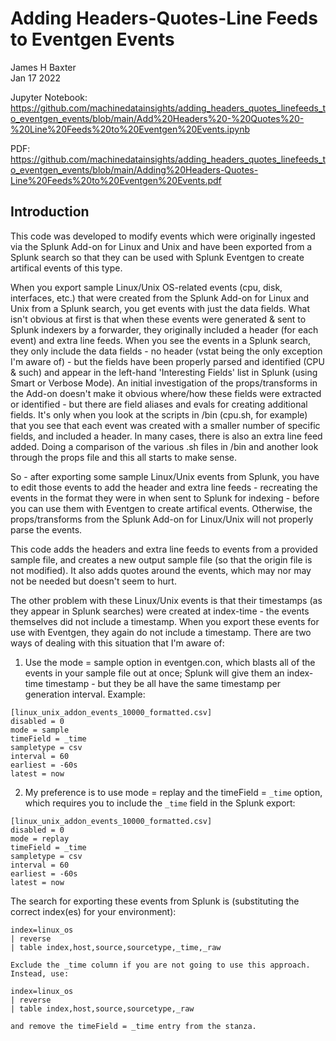 # Adding Headers-Quotes-Line Feeds to Eventgen Events

James H Baxter  
Jan 17 2022  

Jupyter Notebook:
https://github.com/machinedatainsights/adding_headers_quotes_linefeeds_to_eventgen_events/blob/main/Add%20Headers%20-%20Quotes%20-%20Line%20Feeds%20to%20Eventgen%20Events.ipynb

PDF:
https://github.com/machinedatainsights/adding_headers_quotes_linefeeds_to_eventgen_events/blob/main/Adding%20Headers-Quotes-Line%20Feeds%20to%20Eventgen%20Events.pdf

## Introduction

This code was developed to modify events which were originally ingested via the Splunk Add-on for Linux and Unix and have been exported from a Splunk search so that they can be used with Splunk Eventgen to create artifical events of this type.  

When you export sample Linux/Unix OS-related events (cpu, disk, interfaces, etc.) that were created from the Splunk Add-on for Linux and Unix from a Splunk search, you get events with just the data fields. What isn't obvious at first is that when these events were generated & sent to Splunk indexers by a forwarder, they originally included a header (for each event) and extra line feeds. When you see the events in a Splunk search, they only include the data fields - no header (vstat being the only exception I'm aware of) - but the fields have been properly parsed and identified (CPU & such) and appear in the left-hand 'Interesting Fields' list in Splunk (using Smart or Verbose Mode). An initial investigation of the props/transforms in the Add-on doesn't make it obvious where/how these fields were extracted or identified - but there are field aliases and evals for creating additional fields. It's only when you look at the scripts in /bin (cpu.sh, for example) that you see that each event was created with a smaller number of specific fields, and included a header. In many cases, there is also an extra line feed added. Doing a comparison of the various .sh files in /bin and another look through the props file and this all starts to make sense.  

So - after exporting some sample Linux/Unix events from Splunk, you have to edit those events to add the header and extra line feeds - recreating the events in the format they were in when sent to Splunk for indexing - before you can use them with Eventgen to create artifical events. Otherwise, the props/transforms from the Splunk Add-on for Linux/Unix will not properly parse the events.  

This code adds the headers and extra line feeds to events from a provided sample file, and creates a new output sample file (so that the origin file is not modified). It also adds quotes around the events, which may nor may not be needed but doesn't seem to hurt.

The other problem with these Linux/Unix events is that their timestamps (as they appear in Splunk searches) were created at index-time - the events themselves did not include a timestamp. When you export these events for use with Eventgen, they again do not include a timestamp. There are two ways of dealing with this situation that I'm aware of:

1. Use the mode = sample option in eventgen.con, which blasts all of the events in your sample file out at once; Splunk will give them an index-time timestamp - but they be all have the same timestamp per generation interval. Example:  

```text
[linux_unix_addon_events_10000_formatted.csv]
disabled = 0
mode = sample
timeField = _time
sampletype = csv
interval = 60
earliest = -60s
latest = now
```

2. My preference is to use mode = replay and the timeField = ```_time``` option, which requires you to include the ```_time``` field in the Splunk export:

```text
[linux_unix_addon_events_10000_formatted.csv]
disabled = 0
mode = replay
timeField = _time
sampletype = csv
interval = 60
earliest = -60s
latest = now
```

The search for exporting these events from Splunk is (substituting the correct index(es) for your environment):  

```text
index=linux_os
| reverse
| table index,host,source,sourcetype,_time,_raw

Exclude the _time column if you are not going to use this approach. Instead, use:

index=linux_os
| reverse
| table index,host,source,sourcetype,_raw

and remove the timeField = _time entry from the stanza.
```